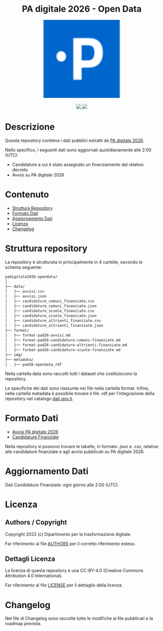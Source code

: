 <h1 align="center">PA digitale 2026 - Open Data</h1>

<div align="center">
<img width="256" height="256" src="img/site-logo.svg">
</div>

<br />
<div align="center">
    <!-- CoC -->
    <a href="CODE_OF_CONDUCT.md">
      <img src="https://img.shields.io/badge/Contributor%20Covenant-v2.0%20adopted-ff69b4.svg" />
    </a>
    <!-- last commit -->
    <a href="https://github.com/teamdigitale/padigitale2026-opendata/commits/main">
      <img src="https://img.shields.io/github/last-commit/teamdigitale/padigitale2026-opendata" />
    </a>

</div>

# Descrizione

Questa repository contiene i dati pubblici estratti da [PA digitale 2026](https://padigitale2026.gov.it/).

Nello specifico, i seguenti dati sono aggiornati quotidianamente alle 2:00 (UTC): 
- Candidature a cui è stato assegnato un finanziamento dal relativo decreto
- Avvisi su PA digitale 2026

# Contenuto

- [Struttura Repository](#struttura-repository)
- [Formato Dati](#formato-dati)
- [Aggiornamento Dati](#aggiornamento-dati)
- [Licenza](#licenza)
- [Changelog](#changelog)


# Struttura repository
La repository è strutturata in principalmente in 4 cartelle, secondo lo schema seguente:

```
padigitale2026-opendata/
│
├── data/
│   ├── avvisi.csv
│   ├── avvisi.json
│   ├── candidature_comuni_finanziate.csv
│   ├── candidature_comuni_finanziate.json
│   ├── candidature_scuole_finanziate.csv
│   ├── candidature_scuole_finanziate.json
│   ├── candidature_altrienti_finanziate.csv
│   ├── candidature_altrienti_finanziate.json
├── format/
│   ├── format-pad26-avvisi.md
│   ├── format-pad26-candidature-comuni-finanziate.md
│   ├── format-pad26-candidature-altrienti-finanziate.md
│   ├── format-pad26-candidature-scuole-finanziate.md
├── img/
├── metadata/
│   ├── pad26-opendata.rdf
```
Nella cartella data sono raccolti tutti i dataset che costituiscono la repository. 

Le specifiche dei dati sono riassunte nei file nella cartella format. Infine, nella cartella metadata è possibile trovare il file .rdf per l'integrazione della repository nel catalogo [dati.gov.it](https://dati.gov.it/).

# Formato Dati
- [Avvisi PA digitale 2026](https://github.com/teamdigitale/padigitale2026-opendata/blob/main/format/format-pad26-avvisi.md)
- [Candidature Finanziate](https://github.com/teamdigitale/padigitale2026-opendata/blob/main/format/format-pad26-candidature-finanziate.md)


Nella repository si possono trovare le tabelle, in formato .json e .csv, relative alle candidature finanziate e agli avvisi pubblicati su PA digitale 2026. 


# Aggiornamento Dati
Dati Candidature Finanziate: ogni giorno alle 2:00 (UTC).

# Licenza

## Authors / Copyright

Copyright 2022 (c) Dipartimento per la trasformazione digitale.

Far riferimento al file [AUTHORS](AUTHORS) per il corretto riferimento esteso. 

## Dettagli Licenza

La licenza di questa repository è una CC-BY-4.0 (Creative Commons Attribution 4.0 International). 

Far riferimento al file [LICENSE](LICENSE) per il dettaglio della licenza.

# Changelog

Nel file di Changelog sono raccolte tutte le modifiche ai file pubblicati e la roadmap prevista.
